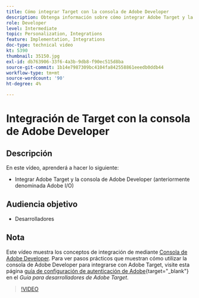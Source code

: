 ```yaml
---
title: Cómo integrar Target con la consola de Adobe Developer
description: Obtenga información sobre cómo integrar Adobe Target y la consola de Adobe Developer.
role: Developer
level: Intermediate
topic: Personalization, Integrations
feature: Implementation, Integrations
doc-type: technical video
kt: 5390
thumbnail: 35150.jpg
exl-id: db763906-33f6-4a3b-9db8-f90ec515d8ba
source-git-commit: 1b14e7987309bc4104fa842558861eeedb0ddb44
workflow-type: tm+mt
source-wordcount: '90'
ht-degree: 4%

---
```


# Integración de Target con la consola de Adobe Developer

## Descripción

En este vídeo, aprenderá a hacer lo siguiente:

* Integrar Adobe Target y la consola de Adobe Developer (anteriormente denominada Adobe I/O)

## Audiencia objetivo

* Desarrolladores

## Nota

Este vídeo muestra los conceptos de integración de mediante [Consola de Adobe Developer](https://developer.adobe.com/developer-console/). Para ver pasos prácticos que muestran cómo utilizar la consola de Adobe Developer para integrarse con Adobe Target, visite esta página [guía de configuración de autenticación de Adobe](https://experienceleague.adobe.com/docs/target-dev/developer/api/configure-authentication.html?lang=es){target="_blank"} en el *Guía para desarrolladores de Adobe Target*.

>[!VIDEO](https://video.tv.adobe.com/v/35150/?quality=12)
